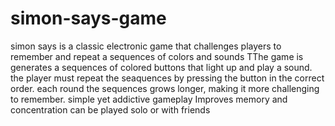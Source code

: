 # simon-says-game
simon says is a classic electronic game that challenges players to remember and repeat a sequences of colors and sounds 
TThe game is generates a sequences of colored buttons that light up and play a sound.
the player must repeat the seaquences by pressing the button in the correct order.
each round the sequences grows longer, making it more challenging to remember.
simple yet addictive gameplay
Improves memory and concentration
can be played solo or with friends
